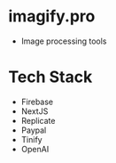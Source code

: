 # imagify.pro

- Image processing tools

# Tech Stack

- Firebase
- NextJS
- Replicate
- Paypal
- Tinify
- OpenAI
